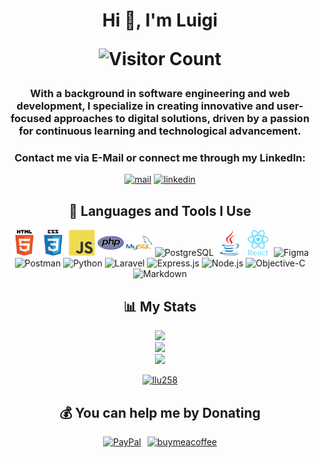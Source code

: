 <div align ="center">

<h1> Hi 👋, I'm Luigi  

![Visitor Count](https://komarev.com/ghpvc/?username=llu258&color=blue)

### With a background in software engineering and web development, I specialize in creating innovative and user-focused approaches to digital solutions, driven by a passion for continuous learning and technological advancement.  

<div>
<h3>Contact me via E-Mail or connect me through my LinkedIn:</h3>
<a href="mailto:sison.luigijesus@gmail.com"><img src="https://www.transparentpng.com/thumb/email-logo/new-email-logo-transparent-background-WBnBfu.png" height="42" alt="mail"></a>
<a href="https://www.linkedin.com/in/jesus-luigi-sison-a695221a5/"><img src="https://cdn.jsdelivr.net/gh/devicons/devicon@latest/icons/linkedin/linkedin-original.svg" alt="linkedin" width="42" height="42"/></a>
</div>          

## 🚀 Languages and Tools I Use  

<p align="center">  
  <img src="https://raw.githubusercontent.com/devicons/devicon/master/icons/html5/html5-original-wordmark.svg" alt="HTML" width="42" height="42"/>  
  <img src="https://raw.githubusercontent.com/devicons/devicon/master/icons/css3/css3-original-wordmark.svg" alt="CSS" width="42" height="42"/>  
  <img src="https://raw.githubusercontent.com/devicons/devicon/master/icons/javascript/javascript-original.svg" alt="JavaScript" width="42" height="42"/>  
  <img src="https://raw.githubusercontent.com/devicons/devicon/master/icons/php/php-original.svg" alt="PHP" width="42" height="42"/>  
  <img src="https://raw.githubusercontent.com/devicons/devicon/master/icons/mysql/mysql-original-wordmark.svg" alt="MySQL" width="42" height="42"/>  
  <img src="https://cdn.jsdelivr.net/gh/devicons/devicon@latest/icons/postgresql/postgresql-original.svg" alt="PostgreSQL" width="42" height="42"/>  
  <img src="https://raw.githubusercontent.com/devicons/devicon/master/icons/java/java-original.svg" alt="Java" width="42" height="42"/>  
  <img src="https://raw.githubusercontent.com/devicons/devicon/master/icons/react/react-original-wordmark.svg" alt="React" width="42" height="42"/>  
  <img src="https://www.vectorlogo.zone/logos/figma/figma-icon.svg" alt="Figma" width="42" height="42"/>  
  <img src="https://www.vectorlogo.zone/logos/getpostman/getpostman-icon.svg" alt="Postman" width="42" height="42"/>  
  <img src="https://cdn.jsdelivr.net/gh/devicons/devicon@latest/icons/python/python-original.svg" alt="Python" width="42" height="42"/>  
  <img src="https://cdn.jsdelivr.net/gh/devicons/devicon@latest/icons/laravel/laravel-original.svg" alt="Laravel" width="42" height="42"/>  
  <img src="https://cdn.jsdelivr.net/gh/devicons/devicon@latest/icons/express/express-original.svg" alt="Express.js" width="42" height="42"/>  
  <img src="https://cdn.jsdelivr.net/gh/devicons/devicon@latest/icons/nodejs/nodejs-original.svg" alt="Node.js" width="42" height="42"/>  
  <img src="https://www.vectorlogo.zone/logos/apple_objectivec/apple_objectivec-icon.svg" alt="Objective-C" width="42" height="42"/>  
  <img src="https://cdn.jsdelivr.net/gh/devicons/devicon@latest/icons/markdown/markdown-original.svg" alt="Markdown" width="42" height="42"/>  
</p>  

## 📊 My Stats  

![](https://github-readme-stats.vercel.app/api?username=llu258&theme=dark&hide_border=false&include_all_commits=false&count_private=false)  
![](https://github-readme-streak-stats.herokuapp.com/?user=llu258&theme=dark&hide_border=false)  
![](https://github-readme-stats.vercel.app/api/top-langs/?username=llu258&theme=dark&hide_border=false&include_all_commits=false&count_private=false&layout=compact)  

<p align="center">  
  <a href="https://github.com/ryo-ma/github-profile-trophy"><img src="https://github-profile-trophy.vercel.app/?username=llu258" alt="llu258" /></a>  
</p>  

## 💰 You can help me by Donating  

<div style="display: flex; justify-content: center; gap: 10px;">
  <a href="https://paypal.me/llu258">
    <img src="https://img.shields.io/badge/PayPal-00457C?style=for-the-badge&logo=paypal&logoColor=white" width="120" alt="PayPal" />
  </a>
  <a href="https://www.buymeacoffee.com/llu258">
    <img src="https://cdn.buymeacoffee.com/buttons/v2/default-yellow.png" width="120" alt="buymeacoffee" />
  </a>
</div>

</div>


